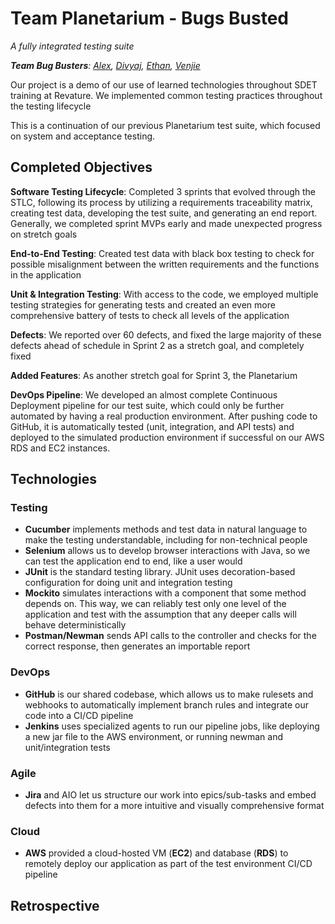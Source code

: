 # Team Planetarium - Bugs Busted
_A fully integrated testing suite_

_**Team Bug Busters**: [Alex](https://github.com/alexylv), [Divyaj](https://github.com/DivyajR), [Ethan](https://github.com/ethbra-revature), [Venjie](https://venjiebanks.github.io/)_


Our project is a demo of our use of learned technologies throughout SDET training at 
Revature. We implemented common testing practices throughout the testing lifecycle

This is a continuation of our previous Planetarium test suite, which focused on system and acceptance
testing. 

## Completed Objectives

**Software Testing Lifecycle**: Completed 3 sprints that evolved through the STLC, following its 
process by utilizing a requirements traceability matrix, creating test data, developing
the test suite, and generating an end report. Generally, we completed sprint MVPs early and made
unexpected progress on stretch goals

**End-to-End Testing**: Created test data with black box testing to check for possible misalignment 
between the written requirements and the functions in the application  

**Unit & Integration Testing**:  With access to the code, we employed multiple testing strategies
for generating tests and created an even more comprehensive battery of tests to check all levels of
the application

**Defects**: We reported over 60 defects, and fixed the large majority of these defects ahead of 
schedule in Sprint 2 as a stretch goal, and completely fixed 

**Added Features**: As another stretch goal for Sprint 3, the Planetarium 

**DevOps Pipeline**: We developed an almost complete Continuous Deployment pipeline for our test 
suite, which could only be further automated by having a real production environment. After pushing 
code to GitHub, it is automatically tested (unit, integration, and API tests) and deployed to the 
simulated production environment if successful on our AWS RDS and EC2 instances.  

## Technologies

### Testing
- **Cucumber** implements methods and test data in natural language to make the testing understandable,
including for non-technical people 
- **Selenium** allows us to develop browser interactions with Java, so we can test the application 
end to end, like a user would
- **JUnit** is the standard testing library. JUnit uses decoration-based configuration for doing
unit and integration testing
- **Mockito** simulates interactions with a component that some method depends on. This way, we can
reliably test only one level of the application and test with the assumption that any deeper calls will
  behave deterministically
- **Postman/Newman** sends API calls to the controller and checks for the correct response, then 
generates an importable report
### DevOps
- **GitHub** is our shared codebase, which allows us to make rulesets and webhooks to automatically
implement branch rules and integrate our code into a CI/CD pipeline
- **Jenkins** uses specialized agents to run our pipeline jobs, like deploying a new jar file to the AWS
environment, or running newman and unit/integration tests
### Agile
- **Jira** and AIO let us structure our work into epics/sub-tasks and embed defects into them for a more
intuitive and visually comprehensive format
### Cloud
- **AWS** provided a cloud-hosted VM (**EC2**) and database (**RDS**) to remotely deploy our application as part
of the test environment CI/CD pipeline

## Retrospective